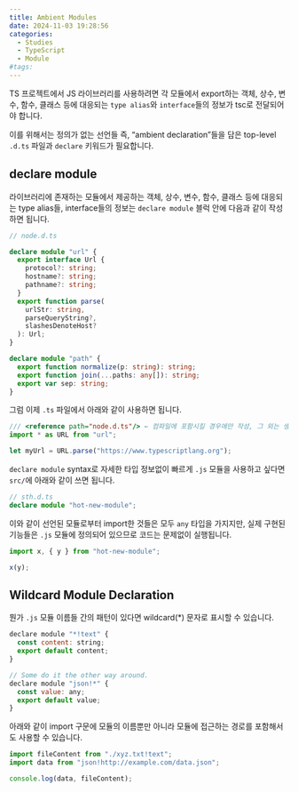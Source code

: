 ```yaml
---
title: Ambient Modules
date: 2024-11-03 19:28:56
categories:
  - Studies
  - TypeScript
  - Module
#tags:
---
```

TS 프로젝트에서 JS 라이브러리를 사용하려면 각 모듈에서 export하는 객체, 상수, 변수, 함수, 클래스 등에 대응되는 `type alias`와 `interface`들의 정보가 tsc로 전달되어야 합니다.

이를 위해서는 정의가 없는 선언들 즉, “ambient declaration”들을 담은 top-level `.d.ts` 파일과 `declare` 키워드가 필요합니다.

## declare module

라이브러리에 존재하는 모듈에서 제공하는 객체, 상수, 변수, 함수, 클래스 등에 대응되는 type alias들, interface들의 정보는 `declare module` 블럭 안에 다음과 같이 작성하면 됩니다.

```ts
// node.d.ts

declare module "url" {
  export interface Url {
    protocol?: string;
    hostname?: string;
    pathname?: string;
  }
  export function parse(
    urlStr: string,
    parseQueryString?,
    slashesDenoteHost?
  ): Url;
}

declare module "path" {
  export function normalize(p: string): string;
  export function join(...paths: any[]): string;
  export var sep: string;
}
```

그럼 이제 `.ts` 파일에서 아래와 같이 사용하면 됩니다.

```ts
/// <reference path="node.d.ts"/> ← 컴파일에 포함시킬 경우에만 작성, 그 외는 생략
import * as URL from "url";

let myUrl = URL.parse("https://www.typescriptlang.org");
```

`declare module` syntax로 자세한 타입 정보없이 빠르게 `.js` 모듈을 사용하고 싶다면 `src/`에 아래와 같이 쓰면 됩니다.

```ts
// sth.d.ts
declare module "hot-new-module";
```

이와 같이 선언된 모듈로부터 import한 것들은 모두 `any` 타입을 가지지만, 실제 구현된 기능들은 `.js` 모듈에 정의되어 있으므로 코드는 문제없이 실행됩니다.

```ts
import x, { y } from "hot-new-module";

x(y);
```

## Wildcard Module Declaration

뭔가 `.js` 모듈 이름들 간의 패턴이 있다면 wildcard(\*) 문자로 표시할 수 있습니다.

```js
declare module "*!text" {
  const content: string;
  export default content;
}

// Some do it the other way around.
declare module "json!*" {
  const value: any;
  export default value;
}
```

아래와 같이 import 구문에 모듈의 이름뿐만 아니라 모듈에 접근하는 경로를 포함해서도 사용할 수 있습니다.

```ts
import fileContent from "./xyz.txt!text";
import data from "json!http://example.com/data.json";

console.log(data, fileContent);
```
